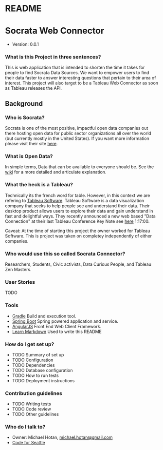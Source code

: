 # README #

# Socrata Web Connector #
* Version: 0.0.1

### What is this Project in three sentences? ###

This is web application that is intended to shorten the time it takes for people to find Socrata Data Sources.  We want to empower users to find their data faster to answer interesting questions that pertain to their area of interest.  This project will also target to be a Tableau Web Connector as soon as Tableau releases the API.

## Background ##

### Who is Socrata?

Socrata is one of the most positive, impactful open data companies out there hosting open data for public sector organizations all over the world (but currently mostly in the United States).  If you want more information please visit their site [here](http://www.socrata.com/).

### What is Open Data?

In simple terms, Data that can be available to everyone should be.  See the [wiki](http://en.wikipedia.org/wiki/Open_data) for a more detailed and articulate explanation.

### What the heck is a Tableau?

Technically its the french word for table.  However, in this context we are refering to [Tableau Software](http://www.tableausoftware.com/).  Tableau Software is a data visualization company that seeks to help people see and understand their data.  Their desktop product allows users to explore their data and gain understand in fast and delightful ways.  They recently announced a new web based "Data Connection" at their last Tableau Conference Key Note see [here](https://tc14.tableausoftware.com/keynote) 1:17:00.  

Caveat: At the time of starting this project the owner worked for Tableau Software.  This is project was taken on completey independently of either companies.

### Who would use this so called Socrata Connector?

Researchers, Students, Civic activists, Data Curious People, and Tableau Zen Masters. 

### User Stories

TODO

### Tools

* [Gradle](http://www.gradle.org/) Build and execution tool.
* [Spring Boot](http://spring.io/guides/gs/spring-boot/) Spring powered application and service.
* [AngularJS](https://angularjs.org/) Front End Web Client Framework.
* [Learn Markdown](https://bitbucket.org/tutorials/markdowndemo) Used to write this README

### How do I get set up? ###

* TODO Summary of set up
* TODO Configuration
* TODO Dependencies
* TODO Database configuration
* TODO How to run tests
* TODO Deployment instructions

### Contribution guidelines ###

* TODO Writing tests
* TODO Code review
* TODO Other guidelines

### Who do I talk to? ###

* Owner: Michael Hotan, michael.hotan@gmail.com
* [Code for Seattle](http://codeforseattle.org/)